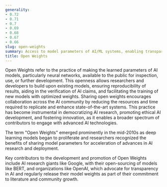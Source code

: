 ```yaml
---
generality:
- 0.72
- 0.71
- 0.7
- 0.69
- 0.68
- 0.67
- 0.66
slug: open-weights
summary: Access to model parameters of AI/ML systems, enabling transparency and collaboration in development and research.
title: Open Weights
---
```


Open Weights refer to the practice of making the learned parameters of AI models, particularly neural networks, available to the public for inspection, use, or further development. This openness allows researchers and developers to build upon existing models, ensuring reproducibility of results, aiding in the verification of AI claims, and facilitating the training of new models with optimized weights. Sharing open weights encourages collaboration across the AI community by reducing the resources and time required to replicate and enhance state-of-the-art systems. This practice has become instrumental in democratizing AI research, promoting ethical AI development, and fostering innovation, as it enables a broader spectrum of contributors to engage with advanced AI technologies.

The term "Open Weights" emerged prominently in the mid-2010s as deep learning models began to proliferate and researchers recognized the benefits of sharing model parameters for acceleration of advances in AI research and deployment.

Key contributors to the development and promotion of Open Weights include AI research giants like Google, with their open-sourcing of models like BERT, and organizations like OpenAI, which advocate for transparency in AI and regularly release their model weights as part of their commitment to literature and community growth.